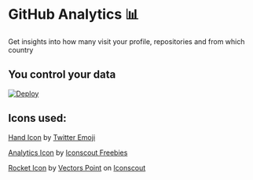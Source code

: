 # GitHub Analytics 📊

Get insights into how many visit your profile, repositories and from which country

## You control your data

[![Deploy](https://www.herokucdn.com/deploy/button.svg)](https://heroku.com/deploy)

## Icons used:

[Hand Icon](https://iconscout.com/icons/hand) by [Twitter Emoji](https://iconscout.com/contributors/twitter-inc)

[Analytics Icon](https://iconscout.com/icons/analytics) by [Iconscout Freebies](https://iconscout.com)

[Rocket Icon](https://iconscout.com/icons/rocket) by [Vectors Point](https://iconscout.com/contributors/hana-arif) on [Iconscout](https://iconscout.com)
